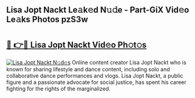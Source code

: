 ## Lisa Jopt Nackt Le𝚊k𝚎d N𝚞𝚍e - Part-GiX Vid𝚎o Le𝚊ks Photos pzS3w

# <h2><a href="http://fb3jq88.evod.top/?m=Lisa+Jopt+Nackt">🔗 👉🔴 Lisa Jopt Nackt Vid𝚎o Ph𝚘t𝚘s</a></h2>

[![Lisa Jopt Nackt N𝚞d𝚎s](https://i.imgur.com/8V9OHl7.gif)](http://fb3jq88.evod.top/?m=Lisa+Jopt+Nackt)
Online content creator Lisa Jopt Nackt who is known for sharing lifestyle and dance content, including solo and collaborative dance performances and vlogs. Lisa Jopt Nackt, a public figure and a passionate advocate for social justice, has spent his career fighting for the rights of the marginalized. 
